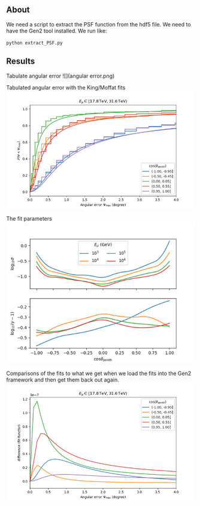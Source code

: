
## About
We need a script to extract the PSF function from the hdf5 file. We need to have the Gen2 tool installed. We run like:

`python extract_PSF.py`

## Results

Tabulate angular error
![](angular error.png)

Tabulated angular error with the King/Moffat fits
![](angular_error_with_fits.png)

The fit parameters
![](fit_params.png )

Comparisons of the fits to what we get when we load the fits into the Gen2 framework and then get them back out again.
![](compare_orig_to_framework.png)